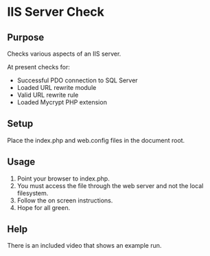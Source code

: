# IIS Server Check

## Purpose

Checks various aspects of an IIS server.

At present checks for:

+ Successful PDO connection to SQL Server
+ Loaded URL rewrite module
+ Valid URL rewrite rule
+ Loaded Mycrypt PHP extension

## Setup

Place the index.php and web.config files in the document root.

## Usage
1. Point your browser to index.php. 
2. You must access the file through the web server and not the local filesystem.
3. Follow the on screen instructions.
4. Hope for all green.

## Help
There is an included video that shows an example run.
